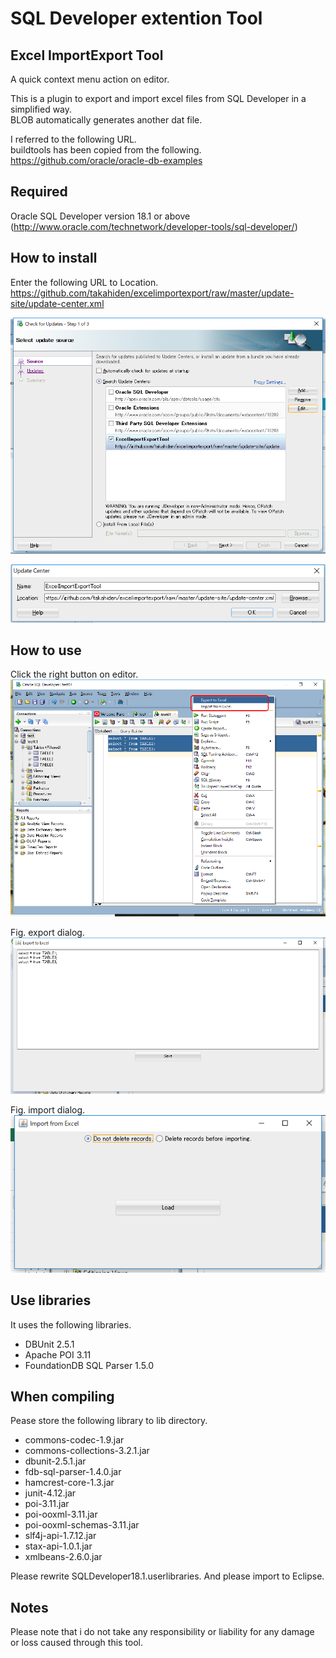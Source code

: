 # SQL Developer extention Tool
## Excel ImportExport Tool
A quick context menu action on editor.

This is a plugin to export and import excel files from SQL Developer in a simplified way.  
BLOB automatically generates another dat file.  

I referred to the following URL.  
buildtools has been copied from the following.  
https://github.com/oracle/oracle-db-examples

## Required
Oracle SQL Developer version 18.1 or above  
(http://www.oracle.com/technetwork/developer-tools/sql-developer/)

## How to install
Enter the following URL to Location.
https://github.com/takahiden/excelimportexport/raw/master/update-site/update-center.xml

![updateSite image](images/updateSiteSetting.png)  

![updateSite image](images/updateSite.png)  


## How to use
Click the right button on editor.
![usage01 image](images/usage01.png)  

Fig. export dialog.  
![usage01 image](images/export.png)  

Fig. import dialog.  
![usage01 image](images/import.png)  


## Use libraries
It uses the following libraries.

* DBUnit 2.5.1
* Apache POI 3.11
* FoundationDB SQL Parser 1.5.0

## When compiling
Pease store the following library to lib directory.

* commons-codec-1.9.jar
* commons-collections-3.2.1.jar
* dbunit-2.5.1.jar
* fdb-sql-parser-1.4.0.jar
* hamcrest-core-1.3.jar
* junit-4.12.jar
* poi-3.11.jar
* poi-ooxml-3.11.jar
* poi-ooxml-schemas-3.11.jar  
* slf4j-api-1.7.12.jar
* stax-api-1.0.1.jar
* xmlbeans-2.6.0.jar
  
Please rewrite SQLDeveloper18.1.userlibraries. And please import to Eclipse.

## Notes
Please note that i do not take any responsibility or liability for any damage or loss caused through this tool.

